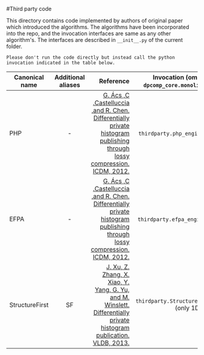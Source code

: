 #Third party code

This directory contains code implemented by authors of original paper which introduced the algorithms. The algorithms have been incorporated into the repo, and the invocation interfaces are same as any other algorithm's. The interfaces are described in `__init__.py` of the current folder.

	Please don't run the code directly but instead call the python invocation indicated in the table below. 


|Canonical name| Additional aliases| Reference | Invocation (omitting the `dpcomp_core.monolithic` prefix) |Implementation|
| ------------- |:-------------:| -----:|:---------:|:---:|
|PHP   | - | [G. Ács ,C .Castelluccia ,and R. Chen. Differentially private histogram publishing through lossy compression. ICDM, 2012.](http://ieeexplore.ieee.org/document/6413718/)| `thirdparty.php_engine()` (only 1D) |Authors of original paper |
|EFPA    | - |[G. Ács ,C .Castelluccia ,and R. Chen. Differentially private histogram publishing through lossy compression. ICDM, 2012.](http://ieeexplore.ieee.org/document/6413718/) |`thirdparty.efpa_engine()`(only 1D) |Authors of original paper |
|StructureFirst   | SF |[J. Xu, Z. Zhang, X. Xiao, Y. Yang, G. Yu, and M. Winslett. Differentially private histogram publication. VLDB, 2013.](http://dl.acm.org/citation.cfm?id=2581852&CFID=877817809&CFTOKEN=72173205)|  `thirdparty.StructureFirst_engine()` (only 1D) |Authors of original paper |


